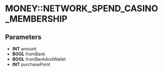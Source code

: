 # MONEY::NETWORK_SPEND_CASINO_MEMBERSHIP

## Parameters
* **INT** amount
* **BOOL** fromBank
* **BOOL** fromBankAndWallet
* **INT** purchasePoint